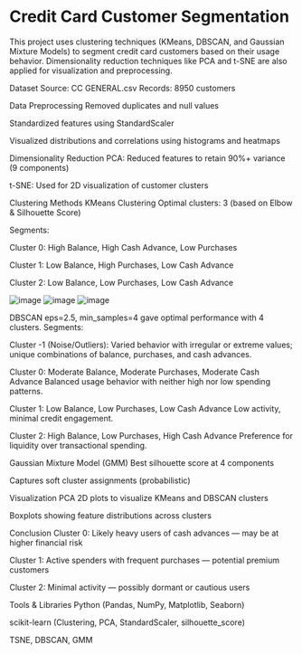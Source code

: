 # Credit Card Customer Segmentation

This project uses clustering techniques (KMeans, DBSCAN, and Gaussian Mixture Models) to segment credit card customers based on their usage behavior. Dimensionality reduction techniques like PCA and t-SNE are also applied for visualization and preprocessing.

Dataset
Source: CC GENERAL.csv
Records: 8950 customers

Data Preprocessing
Removed duplicates and null values

Standardized features using StandardScaler

Visualized distributions and correlations using histograms and heatmaps

Dimensionality Reduction
PCA: Reduced features to retain 90%+ variance (9 components)

t-SNE: Used for 2D visualization of customer clusters

Clustering Methods
KMeans Clustering
Optimal clusters: 3 (based on Elbow & Silhouette Score)

Segments:

Cluster 0: High Balance, High Cash Advance, Low Purchases

Cluster 1: Low Balance, High Purchases, Low Cash Advance

Cluster 2: Low Balance, Low Purchases, Low Cash Advance

![image](https://github.com/user-attachments/assets/cec60741-67dd-4694-8810-c1de39b29204) ![image](https://github.com/user-attachments/assets/e329cd7e-661b-42e4-a33e-df69b0279476) ![image](https://github.com/user-attachments/assets/dcc501b9-55f2-412a-996f-b649c69787e8)



DBSCAN
eps=2.5, min_samples=4 gave optimal performance with 4 clusters.
Segments:

Cluster -1 (Noise/Outliers):
Varied behavior with irregular or extreme values; unique combinations of balance, purchases, and cash advances.

Cluster 0:
Moderate Balance, Moderate Purchases, Moderate Cash Advance
Balanced usage behavior with neither high nor low spending patterns.

Cluster 1:
Low Balance, Low Purchases, Low Cash Advance
Low activity, minimal credit engagement.

Cluster 2:
High Balance, Low Purchases, High Cash Advance
Preference for liquidity over transactional spending.



Gaussian Mixture Model (GMM)
Best silhouette score at 4 components

Captures soft cluster assignments (probabilistic)

Visualization
PCA 2D plots to visualize KMeans and DBSCAN clusters

Boxplots showing feature distributions across clusters

Conclusion
Cluster 0: Likely heavy users of cash advances — may be at higher financial risk

Cluster 1: Active spenders with frequent purchases — potential premium customers

Cluster 2: Minimal activity — possibly dormant or cautious users


Tools & Libraries
Python (Pandas, NumPy, Matplotlib, Seaborn)

scikit-learn (Clustering, PCA, StandardScaler, silhouette_score)

TSNE, DBSCAN, GMM

